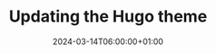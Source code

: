 ---
title: "Updating the Hugo theme"
description: ""
date: 2024-03-14T06:00:00+01:00
lastmod: 2024-03-14T06:00:00+01:00
image_cover: "moved-over-to-hugo.jpg"
categories: ["Hugo"]
authors: ["Marcel Venema"] 
tags: []
draft: true
---